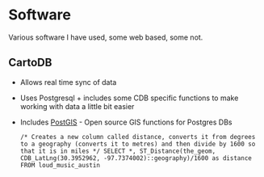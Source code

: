 # Software
Various software I have used, some web based, some not.

## CartoDB
- Allows real time sync of data
- Uses Postgresql + includes some CDB specific functions to make working with data a little bit easier
- Includes [PostGIS](http://postgis.net/) - Open source GIS functions for Postgres DBs

  `/* Creates a new column called distance, converts it from degrees to a geography (converts it to metres) and then divide by 1600 so that it is in miles */
   SELECT *, ST_Distance(the_geom, CDB_LatLng(30.3952962, -97.7374002)::geography)/1600 as distance
   FROM loud_music_austin`
